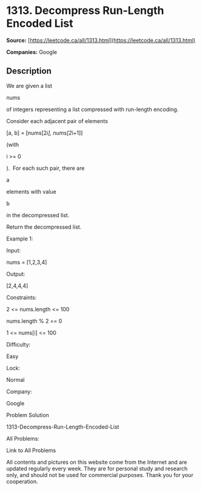 # 1313. Decompress Run-Length Encoded List

**Source:** [https://leetcode.ca/all/1313.html](https://leetcode.ca/all/1313.html)

**Companies:** Google

## Description

We are given a list

nums

of integers representing a list compressed
            with run-length encoding.

Consider each adjacent pair of elements

[a, b] = [nums[2*i],
                nums[2*i+1]]

(with

i >= 0

).  For each such pair,
                there are

a

elements with value

b

in the decompressed
                list.

Return the decompressed list.

Example 1:

Input:

nums = [1,2,3,4]

Output:

[2,4,4,4]

Constraints:

2 <= nums.length <= 100

nums.length % 2 == 0

1 <= nums[i] <= 100

Difficulty:

Easy

Lock:

Normal

Company:

Google

Problem Solution

1313-Decompress-Run-Length-Encoded-List

All Problems:

Link to All Problems

All contents and pictures on this website come from the Internet and are updated regularly every week. They are for personal study and research only, and should not be used for commercial purposes. Thank you for your cooperation.

